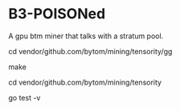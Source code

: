 # B3-POISONed
A gpu btm miner that talks with a stratum pool.

cd vendor/github.com/bytom/mining/tensority/gg

make

cd vendor/github.com/bytom/mining/tensority

go test -v
